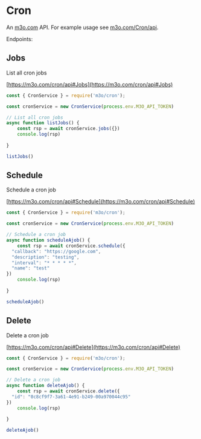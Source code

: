 # Cron

An [m3o.com](https://m3o.com) API. For example usage see [m3o.com/Cron/api](https://m3o.com/Cron/api).

Endpoints:

## Jobs

List all cron jobs


[https://m3o.com/cron/api#Jobs](https://m3o.com/cron/api#Jobs)

```js
const { CronService } = require('m3o/cron');

const cronService = new CronService(process.env.M3O_API_TOKEN)

// List all cron jobs
async function listJobs() {
	const rsp = await cronService.jobs({})
	console.log(rsp)
	
}

listJobs()
```
## Schedule

Schedule a cron job


[https://m3o.com/cron/api#Schedule](https://m3o.com/cron/api#Schedule)

```js
const { CronService } = require('m3o/cron');

const cronService = new CronService(process.env.M3O_API_TOKEN)

// Schedule a cron job
async function scheduleAjob() {
	const rsp = await cronService.schedule({
  "callback": "https://google.com",
  "description": "testing",
  "interval": "* * * * *",
  "name": "test"
})
	console.log(rsp)
	
}

scheduleAjob()
```
## Delete

Delete a cron job


[https://m3o.com/cron/api#Delete](https://m3o.com/cron/api#Delete)

```js
const { CronService } = require('m3o/cron');

const cronService = new CronService(process.env.M3O_API_TOKEN)

// Delete a cron job
async function deleteAjob() {
	const rsp = await cronService.delete({
  "id": "0c8cf9f7-3a61-4e91-b249-00a970044c95"
})
	console.log(rsp)
	
}

deleteAjob()
```
